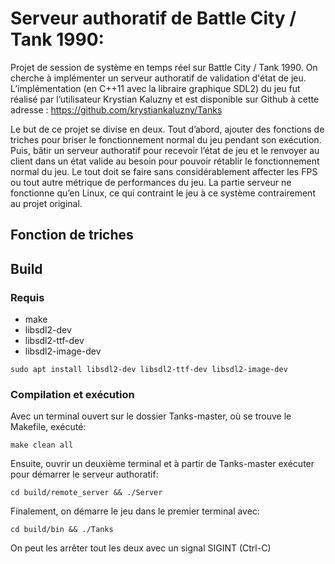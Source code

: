 # Serveur authoratif de Battle City / Tank 1990:
Projet de session de système en temps réel sur Battle City / Tank 1990. On cherche à implémenter un serveur authoratif de validation d'état de jeu. L’implémentation (en C++11 avec la libraire graphique SDL2) du jeu fut réalisé par l’utilisateur Krystian Kaluzny et est disponible sur Github à cette adresse :
https://github.com/krystiankaluzny/Tanks

Le but de ce projet se divise en deux. Tout d’abord, ajouter des fonctions de triches pour briser le fonctionnement normal du jeu pendant son exécution. Puis, bâtir un serveur authoratif pour recevoir l’état de jeu et le renvoyer au client dans un état valide au besoin pour pouvoir rétablir le fonctionnement normal du jeu. Le tout doit se faire sans considérablement affecter les FPS ou tout autre métrique de performances du jeu. La partie serveur ne fonctionne qu’en Linux, ce qui contraint le jeu à ce système contrairement au projet original.

## Fonction de triches



## Build

### Requis 
 - make
 - libsdl2-dev
 - libsdl2-ttf-dev
 - libsdl2-image-dev
 
 `sudo apt install libsdl2-dev libsdl2-ttf-dev libsdl2-image-dev`

### Compilation et exécution

Avec un terminal ouvert sur le dossier Tanks-master, où se trouve le Makefile, exécuté:

`make clean all`

Ensuite, ouvrir un deuxième terminal et à partir de Tanks-master exécuter pour démarrer le serveur authoratif:

`cd build/remote_server && ./Server`

Finalement, on démarre le jeu dans le premier terminal avec:

`cd build/bin && ./Tanks`

On peut les arrêter tout les deux avec un signal SIGINT (Ctrl-C)



